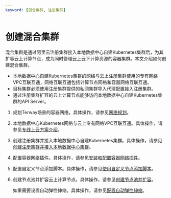 ```yaml
---
keyword: [混合集群, 注册集群]
---
```


# 创建混合集群

混合集群是通过阿里云注册集群接入本地数据中心自建Kubernetes集群后，为其扩容云上计算节点，成为同时管理云上云下计算资源的容器集群。本文介绍如何创建混合集群。

-   本地数据中心自建Kubernetes集群的网络与云上注册集群使用的专有网络VPC互联互通，网络互联互通包括计算节点网络和容器网络互联互通。
-   目标集群必须使用注册集群提供的私网集群导入代理配置接入注册集群。
-   通过注册集群扩容的云上计算节点能够访问本地数据中心自建Kubernetes集群的API Server。

1.  规划Terway场景的容器网络。具体操作，请参见[网络规划](/intl.zh-CN/Kubernetes集群用户指南/网络/Kubernetes集群网络规划.md)。

2.  本地数据中心Kubernetes网络与云上专有网络VPC互联互通。具体操作，请参见[专线上云方案介绍](/intl.zh-CN/网络规划/专线上云方案介绍.md)。

3.  创建注册集群并接入本地数据中心自建Kubernetes集群。具体操作，请参见[创建注册集群并接入本地数据中心集群](/intl.zh-CN/Kubernetes集群用户指南/多云混合云/创建注册集群并接入本地数据中心集群.md)。

4.  配置容器网络插件。具体操作，请参见[安装和配置容器网络插件]()。

5.  配置自定义节点添加脚本。具体操作，请参见[使用自定义节点添加脚本]()。

6.  创建节点池并扩容云上计算节点。具体操作，请参见[创建节点池并扩容]()。

    如果需要设置自动弹性伸缩。具体操作，请参见[配置自动弹性伸缩]()。


